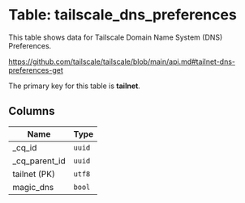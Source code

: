 # Table: tailscale_dns_preferences

This table shows data for Tailscale Domain Name System (DNS) Preferences.

https://github.com/tailscale/tailscale/blob/main/api.md#tailnet-dns-preferences-get

The primary key for this table is **tailnet**.

## Columns

| Name          | Type          |
| ------------- | ------------- |
|_cq_id|`uuid`|
|_cq_parent_id|`uuid`|
|tailnet (PK)|`utf8`|
|magic_dns|`bool`|